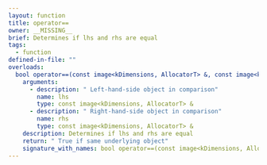 ```yaml
---
layout: function
title: operator==
owner: __MISSING__
brief: Determines if lhs and rhs are equal
tags:
  - function
defined-in-file: ""
overloads:
  bool operator==(const image<kDimensions, AllocatorT> &, const image<kDimensions, AllocatorT> &):
    arguments:
      - description: " Left-hand-side object in comparison"
        name: lhs
        type: const image<kDimensions, AllocatorT> &
      - description: " Right-hand-side object in comparison"
        name: rhs
        type: const image<kDimensions, AllocatorT> &
    description: Determines if lhs and rhs are equal
    return: " True if same underlying object"
    signature_with_names: bool operator==(const image<kDimensions, AllocatorT> & lhs, const image<kDimensions, AllocatorT> & rhs)
---
```


